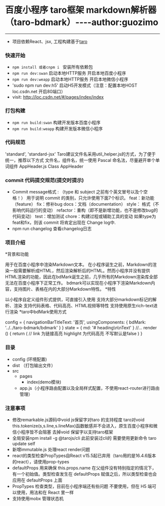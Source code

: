 # 百度小程序 taro框架 markdown解析器 （taro-bdmark）----author:guozimo
------------

* 项目依赖React、jsx, 工程构建基于[taro](https://taro.aotu.io/)

### 快速开始
* `npm install 或者cnpm i `         安装所有依赖包
* `npm run dev:swan`    启动本地HTTP服务 开启本地百度小程序
* `npm run dev:weapp`   启动本地HTTP服务 开启本地微信小程序
* 'sudo npm run dev:h5'   启动H5开发模式（注意：配置本地HOST  loc.csdn.net  开启80端口）
*  visit: http://loc.csdn.net/#/pages/index/index

### 打包构建
* `npm run build:swan`  构建开发版本百度小程序
* `npm run build:weapp` 构建开发版本微信小程序

### 代码规范
'standard', 'standard-jsx'
Taro建议文件名采用util_helper.js的方式，为了便于统一，推荐以下方式
文件名，组件名，统一使用 Pascal 命名法，尽量避开单个单词组件
AppHeader.js   Class AppHeader

### commit 代码提交规范(提交时提示)
* Commit message格式
  <type>: <subject>
  （type    和    subject 之前有个英文冒号以及个空格！）
  用于说明 commit 的类别，只允许使用下面7个标识。
  feat：新功能（feature）
  fix：修补bug
  docs：文档（documentation）
  style： 格式（不影响代码运行的变动）
  refactor：重构（即不是新增功能，也不是修改bug的代码变动）
  test：增加测试
  chore：构建过程或辅助工具的变动
  如果type为feat和fix，则该 commit 将肯定出现在 Change log中.
* npm run changelog  查看changelog日志

### 项目介绍
*背景和功能

用于在百度小程序中渲染Markdown文本。
在小程序诞生之前，Markdown的渲染一般需要解析成HTML，然后渲染解析后的HTML。然而小程序并没有提供HTML渲染的功能，因此在bdMark诞生之前，几乎所有的Markdown渲染库全部无法在百度小程序下正常工作。
bdmark可以实现在小程序下渲染Markdown内容，支持图片、表格在内的大部分Markdown特性。
*特性

以小程序自定义组件形式提供，可直接引入使用
支持大部分markdown标记的解析、渲染
支持代码表格、代码高亮、HTML视频等特性
支持使用原生rich-text进行渲染
*taro中bdMark使用方式

config = {
  navigationBarTitleText: '首页',
  usingComponents: {
    bdMark: '../../taro-bdmark/bdmark'
  }
}
state = {
  md: '# heading\n\nText'
}
//...
render () {
  return (
    <View className='index'>
      <bdMark md={this.state.md} link highlight type='bdMark' />
// link 为链接高亮 highlight  为代码高亮 不写默认是false
    </View>
  )
}
### 目录
* config (环境配置)
* dist （打包输出文件）
* src
	* pages
		* index(demo模块)
	* app.js（小程序路由配置以及全局样式配置，不使用react-router进行路由管理）
	  
### 注意事项
* 修改remarkable.js源码中void js保留字对taro 的支持程度 taro对void this.tokenize(s,s.line,s.lineMax)函数敏感并不会进入，原生百度小程序和微信小程序皆不会阻塞 去掉void 保留字以支持taro框架
* 全局安装npm install -g @tarojs/cli  此前安装过cli的 需要使用更新命令 taro update self
* 新增immutable.js 处理react render问题
* react的类型检查PropTypes自React v15.5起已弃用（taro用的是16.4.6版本的react），请使用prop-types
* defaultProps 用来确保 this.props.name 在父组件没有特别指定的情况下，有一个初始值。类型检查发生在  defaultProps 赋值之后，所以类型检查也会应用在 defaultProps 上面
* PropTypes 检查类型，目前在小程序端还有些问题 不要使用，但在 H5 端可以使用，用法和在 React 里一样
* 支持使用mobx 管理状态机




















